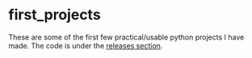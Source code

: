 # first_projects

These are some of the first few practical/usable python projects I have made. The code is under the 
[releases section](https://github.com/CamdenBopp/first_projects/releases).